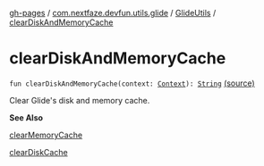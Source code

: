[gh-pages](../../index.md) / [com.nextfaze.devfun.utils.glide](../index.md) / [GlideUtils](index.md) / [clearDiskAndMemoryCache](./clear-disk-and-memory-cache.md)

# clearDiskAndMemoryCache

`fun clearDiskAndMemoryCache(context: `[`Context`](https://developer.android.com/reference/android/content/Context.html)`): `[`String`](https://kotlinlang.org/api/latest/jvm/stdlib/kotlin/-string/index.html) [(source)](https://github.com/NextFaze/dev-fun/tree/master/devfun-util-glide/src/main/java/com/nextfaze/devfun/utils/glide/GlideUtils.kt#L85)

Clear Glide's disk and memory cache.

**See Also**

[clearMemoryCache](clear-memory-cache.md)

[clearDiskCache](clear-disk-cache.md)

